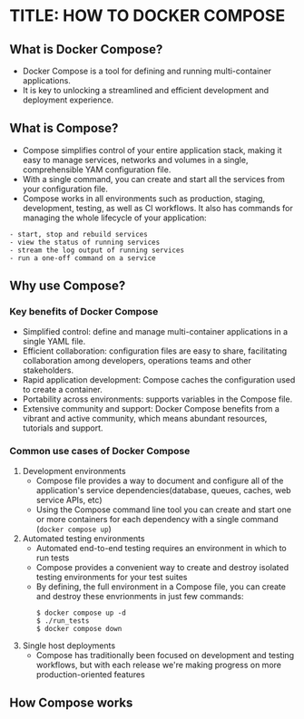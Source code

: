 # TITLE: HOW TO DOCKER COMPOSE

## What is Docker Compose?
- Docker Compose is a tool for defining and running multi-container applications.
- It is key to unlocking a streamlined and efficient development and deployment experience.

## What is Compose?
- Compose simplifies control of your entire application stack, making it easy to manage services, networks
  and volumes in a single, comprehensible YAM configuration file.
- With a single command, you can create and start all the services from your configuration file.
- Compose works in all environments such as production, staging, development, testing, as well as CI workflows.
It also has commands for managing the whole lifecycle of your application:
```
- start, stop and rebuild services
- view the status of running services
- stream the log output of running services
- run a one-off command on a service

```
## Why use Compose?
### Key benefits of Docker Compose
- Simplified control: define and manage multi-container applications in a single YAML file.
- Efficient collaboration: configuration files are easy to share, facilitating collaboration among developers, 
  operations teams and other stakeholders.
- Rapid application development: Compose caches the configuration used to create a container.
- Portability across environments: supports variables in the Compose file.
- Extensive community and support: Docker Compose benefits from a vibrant and active community, which means
  abundant resources, tutorials and support.

### Common use cases of Docker Compose
1. Development environments
   - Compose file provides a way to document and configure all of the application's service dependencies(database,
     queues, caches, web service APIs, etc)
   - Using the Compose command line tool you can create and start one or more containers for each dependency with
     a single command (`docker compose up`)
2. Automated testing environments
   - Automated end-to-end testing requires an environment in which to run tests
   - Compose provides a convenient way to create and destroy isolated testing environments for your test suites
   - By defining, the full environment in a Compose file, you can create and destroy these envrionments in just 
     few commands:
     ```
     $ docker compose up -d
     $ ./run_tests
     $ docker compose down
     ```
3. Single host deployments
   - Compose has traditionally been focused on development and testing workflows, but with each release we're making 
     progress on more production-oriented features

## How Compose works


 
